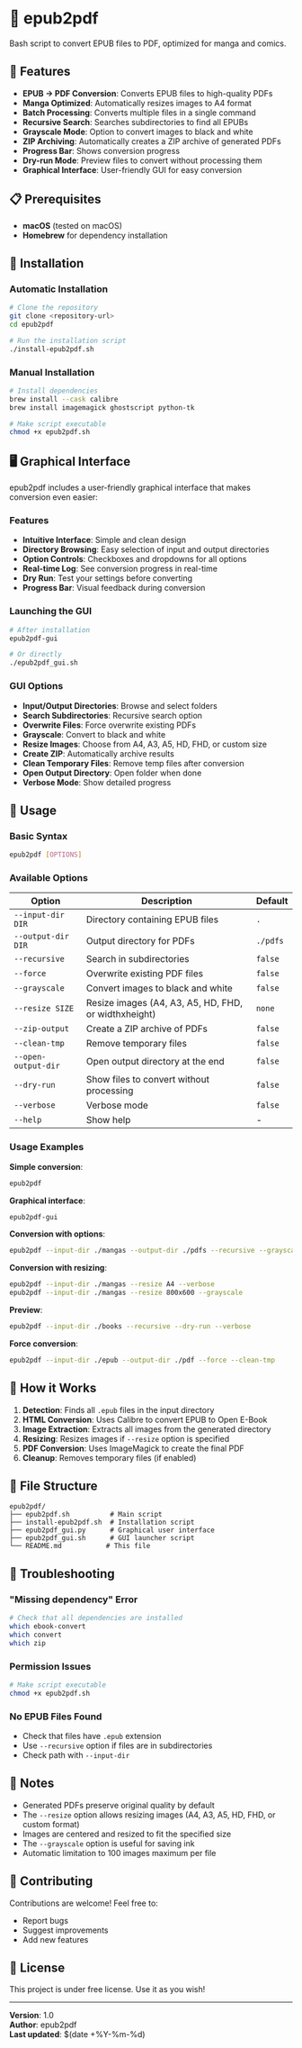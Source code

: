 # 📘 epub2pdf

Bash script to convert EPUB files to PDF, optimized for manga and comics.

## 🎯 Features

- **EPUB → PDF Conversion**: Converts EPUB files to high-quality PDFs
- **Manga Optimized**: Automatically resizes images to A4 format
- **Batch Processing**: Converts multiple files in a single command
- **Recursive Search**: Searches subdirectories to find all EPUBs
- **Grayscale Mode**: Option to convert images to black and white
- **ZIP Archiving**: Automatically creates a ZIP archive of generated PDFs
- **Progress Bar**: Shows conversion progress
- **Dry-run Mode**: Preview files to convert without processing them
- **Graphical Interface**: User-friendly GUI for easy conversion

## 📋 Prerequisites

- **macOS** (tested on macOS)
- **Homebrew** for dependency installation

## 🚀 Installation

### Automatic Installation

```bash
# Clone the repository
git clone <repository-url>
cd epub2pdf

# Run the installation script
./install-epub2pdf.sh
```

### Manual Installation

```bash
# Install dependencies
brew install --cask calibre
brew install imagemagick ghostscript python-tk

# Make script executable
chmod +x epub2pdf.sh
```

## 🖥️ Graphical Interface

epub2pdf includes a user-friendly graphical interface that makes conversion even easier:

### Features
- **Intuitive Interface**: Simple and clean design
- **Directory Browsing**: Easy selection of input and output directories
- **Option Controls**: Checkboxes and dropdowns for all options
- **Real-time Log**: See conversion progress in real-time
- **Dry Run**: Test your settings before converting
- **Progress Bar**: Visual feedback during conversion

### Launching the GUI
```bash
# After installation
epub2pdf-gui

# Or directly
./epub2pdf_gui.sh
```

### GUI Options
- **Input/Output Directories**: Browse and select folders
- **Search Subdirectories**: Recursive search option
- **Overwrite Files**: Force overwrite existing PDFs
- **Grayscale**: Convert to black and white
- **Resize Images**: Choose from A4, A3, A5, HD, FHD, or custom size
- **Create ZIP**: Automatically archive results
- **Clean Temporary Files**: Remove temp files after conversion
- **Open Output Directory**: Open folder when done
- **Verbose Mode**: Show detailed progress

## 📖 Usage

### Basic Syntax

```bash
epub2pdf [OPTIONS]
```

### Available Options

| Option | Description | Default |
|--------|-------------|---------|
| `--input-dir DIR` | Directory containing EPUB files | `.` |
| `--output-dir DIR` | Output directory for PDFs | `./pdfs` |
| `--recursive` | Search in subdirectories | `false` |
| `--force` | Overwrite existing PDF files | `false` |
| `--grayscale` | Convert images to black and white | `false` |
| `--resize SIZE` | Resize images (A4, A3, A5, HD, FHD, or widthxheight) | `none` |
| `--zip-output` | Create a ZIP archive of PDFs | `false` |
| `--clean-tmp` | Remove temporary files | `false` |
| `--open-output-dir` | Open output directory at the end | `false` |
| `--dry-run` | Show files to convert without processing | `false` |
| `--verbose` | Verbose mode | `false` |
| `--help` | Show help | - |

### Usage Examples

**Simple conversion**:
```bash
epub2pdf
```

**Graphical interface**:
```bash
epub2pdf-gui
```

**Conversion with options**:
```bash
epub2pdf --input-dir ./mangas --output-dir ./pdfs --recursive --grayscale --zip-output
```

**Conversion with resizing**:
```bash
epub2pdf --input-dir ./mangas --resize A4 --verbose
epub2pdf --input-dir ./mangas --resize 800x600 --grayscale
```

**Preview**:
```bash
epub2pdf --input-dir ./books --recursive --dry-run --verbose
```

**Force conversion**:
```bash
epub2pdf --input-dir ./epub --output-dir ./pdf --force --clean-tmp
```

## 🔧 How it Works

1. **Detection**: Finds all `.epub` files in the input directory
2. **HTML Conversion**: Uses Calibre to convert EPUB to Open E-Book
3. **Image Extraction**: Extracts all images from the generated directory
4. **Resizing**: Resizes images if `--resize` option is specified
5. **PDF Conversion**: Uses ImageMagick to create the final PDF
6. **Cleanup**: Removes temporary files (if enabled)

## 📁 File Structure

```
epub2pdf/
├── epub2pdf.sh          # Main script
├── install-epub2pdf.sh  # Installation script
├── epub2pdf_gui.py      # Graphical user interface
├── epub2pdf_gui.sh      # GUI launcher script
└── README.md           # This file
```

## 🐛 Troubleshooting

### "Missing dependency" Error
```bash
# Check that all dependencies are installed
which ebook-convert
which convert
which zip
```

### Permission Issues
```bash
# Make script executable
chmod +x epub2pdf.sh
```

### No EPUB Files Found
- Check that files have `.epub` extension
- Use `--recursive` option if files are in subdirectories
- Check path with `--input-dir`

## 📝 Notes

- Generated PDFs preserve original quality by default
- The `--resize` option allows resizing images (A4, A3, A5, HD, FHD, or custom format)
- Images are centered and resized to fit the specified size
- The `--grayscale` option is useful for saving ink
- Automatic limitation to 100 images maximum per file

## 🤝 Contributing

Contributions are welcome! Feel free to:
- Report bugs
- Suggest improvements
- Add new features

## 📄 License

This project is under free license. Use it as you wish!

---

**Version**: 1.0  
**Author**: epub2pdf  
**Last updated**: $(date +%Y-%m-%d)